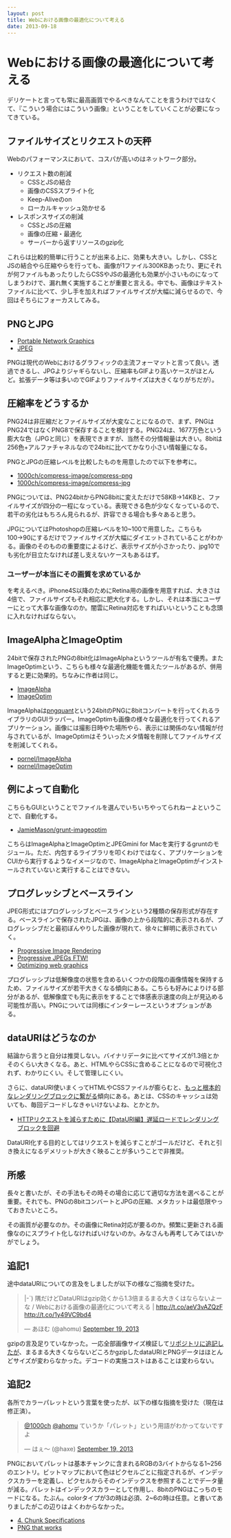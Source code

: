 ```yaml
---
layout: post
title: Webにおける画像の最適化について考える
date: 2013-09-18
---
```


# Webにおける画像の最適化について考える

デリケートと言っても常に最高画質でやるべきなんてことを言うわけではなくて、『こういう場合にはこういう画像』ということをしていくことが必要になってきている。

## ファイルサイズとリクエストの天秤

Webのパフォーマンスにおいて、コスパが高いのはネットワーク部分。

- リクエスト数の削減
    - CSSとJSの結合
    - 画像のCSSスプライト化
    - Keep-Aliveのon
    - ローカルキャッシュ効かせる
- レスポンスサイズの削減
    - CSSとJSの圧縮
    - 画像の圧縮・最適化
    - サーバーから返すリソースのgzip化

これらは比較的簡単に行うことが出来る上に、効果も大きい。しかし、CSSとJSの結合やら圧縮やらを行っても、画像が1ファイル300KBあったり、更にそれが何ファイルもあったりしたらCSSやJSの最適化も効果が小さいものになってしまうわけで、漏れ無く実施することが重要と言える。中でも、画像はテキストファイルに比べて、少し手を加えればファイルサイズが大幅に減らせるので、今回はそちらにフォーカスしてみる。

## PNGとJPG

- [Portable Network Graphics](http://ja.wikipedia.org/wiki/Portable_Network_Graphics)
- [JPEG](http://ja.wikipedia.org/wiki/JPEG)

PNGは現代のWebにおけるグラフィックの主流フォーマットと言って良い。透過できるし、JPGよりジャギらないし、圧縮率もGIFより高いケースがほとんど。拡張データ等は多いのでGIFよりファイルサイズは大きくなりがちだが）。

## 圧縮率をどうするか

PNG24は非圧縮だとファイルサイズが大変なことになるので、まず、PNGはPNG24ではなくPNG8で保存することを検討する。PNG24は、1677万色という膨大な色（JPGと同じ）を表現できますが、当然その分情報量は大きい。8bitは256色+アルファチャネルなので24bitに比べてかなり小さい情報量になる。

PNGとJPGの圧縮レベルを比較したものを用意したので以下を参考に。

- [1000ch/compress-image/compress-png](https://github.com/1000ch/compress-image/tree/master/compress-png)
- [1000ch/compress-image/compress-jpg](https://github.com/1000ch/compress-image/tree/master/compress-jpg)

PNGについては、PNG24bitからPNG8bitに変えただけで58KB→14KBと、ファイルサイズが四分の一程になっている。表現できる色が少なくなっているので、若干の劣化はもちろん見られるが、許容できる場合も多々あると思う。

JPGについてはPhotoshopの圧縮レベルを10~100で用意した。こちらも100→90にするだけでファイルサイズが大幅にダイエットされていることがわかる。画像のそのものの重要度によるけど、表示サイズが小さかったり、jpg10でも劣化が目立たなければ差し支えないケースもあるはず。

### ユーザーが本当にその画質を求めているか

を考えるべき。iPhone4S以降のためにRetina用の画像を用意すれば、大きさは4倍で、ファイルサイズもそれ相応に肥大化する。しかし、それは本当にユーザーにとって大事な画像なのか。闇雲にRetina対応をすればいいということも念頭に入れなければならない。

## ImageAlphaとImageOptim

24bitで保存されたPNGの8bit化はImageAlphaというツールが有名で優秀。またImageOptimという、こちらも様々な最適化機能を備えたツールがあるが、併用すると更に効果的。ちなみに作者は同じ。

- [ImageAlpha](http://pngmini.com/)
- [ImageOptim](http://imageoptim.com/)

ImageAlphaは[pngquant](http://pngquant.org/)という24bitのPNGに8bitコンバートを行ってくれるライブラリのGUIラッパー。ImageOptimも画像の様々な最適化を行ってくれるアプリケーション。画像には撮影日時やた場所やら、表示には関係のない情報が付与されているが、ImageOptimはそういったメタ情報を削除してファイルサイズを削減してくれる。

- [pornel/ImageAlpha](https://github.com/pornel/ImageAlpha)
- [pornel/ImageOptim](https://github.com/pornel/ImageOptim)

## 例によって自動化

こちらもGUIということでファイルを選んでいちいちやってられねーよということで、自動化する。

- [JamieMason/grunt-imageoptim](https://github.com/JamieMason/grunt-imageoptim)

こちらはImageAlphaとImageOptimとJPEGmini for Macを実行するgruntのモジュール。ただ、内包するライブラリを叩くわけではなく、アプリケーションをCUIから実行するようなイメージなので、ImageAlphaとImageOptimがインストールされていないと実行することはできない。

## プログレッシブとベースライン

JPEG形式にはプログレッシブとベースラインという2種類の保存形式が存在する。ベースラインで保存されたJPGは、画像の上から段階的に表示されるが、プログレッシブだと最初ぼんやりした画像が現れて、徐々に鮮明に表示されていく。

- [Progressive Image Rendering](http://www.codinghorror.com/blog/2005/12/progressive-image-rendering.html)
- [Progressive JPEGs FTW!](http://blog.patrickmeenan.com/2013/06/progressive-jpegs-ftw.html)
- [Optimizing web graphics](https://developers.google.com/speed/articles/optimizing-images)

プログレッシブは低解像度の状態を含めるいくつかの段階の画像情報を保持するため、ファイルサイズが若干大きくなる傾向にある。こちらも好みによりける部分があるが、低解像度でも先に表示をすることで体感表示速度の向上が見込める可能性が高い。PNGについては同様にインターレースというオプションがある。

## dataURIはどうなのか

結論から言うと自分は推奨しない。バイナリデータに比べてサイズが1.3倍とかそのくらい大きくなる。あと、HTMLやらCSSに含めることになるので可視化されず、わかりにくい。そして管理しにくい。

さらに、dataURI使いまくってHTMLやCSSファイルが膨らむと、[もっと根本的なレンダリングブロックに繋がる](http://t32k.me/mol/log/sprite-image-vs-inline-image/)傾向にある。あとは、CSSのキャッシュは効いても、毎回デコードしなきゃいけないよね、とかとか。

- [HTTPリクエストを減らすために【DataURI編】遅延ロードでレンダリングブロックを回避](http://t32k.me/mol/log/reduce-http-requests-datauri/)

DataURI化する目的としてはリクエストを減らすことがゴールだけど、それと引き換えになるデメリットが大きく映ることが多いうことで非推奨。

## 所感

長々と書いたが、その手法もその時その場合に応じて適切な方法を選べることが重要。それでも、PNGの8bitコンバートとJPGの圧縮、メタカットは最低限やっておきたいところ。

その画質が必要なのか。その画像にRetina対応が要るのか。頻繁に更新される画像なのにスプライト化しなければいけないのか。みなさんも再考してみてはいかがでしょう。

## 追記1

途中dataURIについての言及をしましたが以下の様なご指摘を受けた。

<blockquote class="twitter-tweet"><p>|-`) 隅だけどDataURIはgzip効くから1.3倍まるまる大きくはならないよーな / Webにおける画像の最適化について考える | <a href="http://t.co/aeV3vAZQzF">http://t.co/aeV3vAZQzF</a> <a href="http://t.co/1y49VC9bd4">http://t.co/1y49VC9bd4</a></p>&mdash; あほむ (@ahomu) <a href="https://twitter.com/ahomu/statuses/380482694032785408">September 19, 2013</a></blockquote>
<script async src="//platform.twitter.com/widgets.js" charset="utf-8"></script>

gzipの言及足りていなかった。一応全部画像サイズ検証して[リポジトリに追記したが](https://github.com/1000ch/compress-image/tree/master/compress-png)、まるまる大きくならないどころかgzipしたdataURIとPNGデータはほとんどサイズが変わらなかった。デコードの実施コストはあることは変わらない。

## 追記2

各所でカラーパレットという言葉を使ったが、以下の様な指摘を受けた（現在は修正済）。

<blockquote class="twitter-tweet"><p><a href="https://twitter.com/1000ch">@1000ch</a> <a href="https://twitter.com/ahomu">@ahomu</a> ていうか「パレット」という用語がわかってないですよ</p>&mdash; はぇ～ (@haxe) <a href="https://twitter.com/haxe/statuses/380483481148461056">September 19, 2013</a></blockquote>
<script async src="//platform.twitter.com/widgets.js" charset="utf-8"></script>

PNGにおいてパレットは基本チャンクに含まれるRGBの3バイトからなる1~256のエントリ。ビットマップにおいて色はピクセルごとに指定されるが、インデックスカラーを定義し、ピクセルからそのインデックスを参照することでデータ量が減る。パレットはインデックスカラーとして作用し、8bitのPNGはこっちのモードになる。たぶん。colorタイプが3の時は必須、2~6の時は任意。と書いてありましたがこの辺りはよくわからなかった。

- [4. Chunk Specifications](http://www.libpng.org/pub/png/spec/1.2/PNG-Chunks.html)
- [PNG that works](http://calendar.perfplanet.com/2010/png-that-works/)
